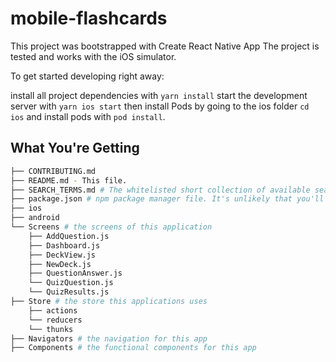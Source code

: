 # mobile-flashcards

This project was bootstrapped with Create React Native App
The project is tested and works with the iOS simulator.

To get started developing right away:

install all project dependencies with `yarn install`
start the development server with `yarn ios start` then install Pods by going to the ios folder `cd ios` and install pods with `pod install`.

## What You're Getting

```bash
├── CONTRIBUTING.md
├── README.md - This file.
├── SEARCH_TERMS.md # The whitelisted short collection of available search terms for you to use with your app.
├── package.json # npm package manager file. It's unlikely that you'll need to modify this.
├── ios
├── android
└── Screens # the screens of this application
    ├── AddQuestion.js
    ├── Dashboard.js
    ├── DeckView.js
    ├── NewDeck.js
    ├── QuestionAnswer.js
    └── QuizQuestion.js
    └── QuizResults.js
├── Store # the store this applications uses
    ├── actions
    └── reducers
    └── thunks
├── Navigators # the navigation for this app
├── Components # the functional components for this app

```
